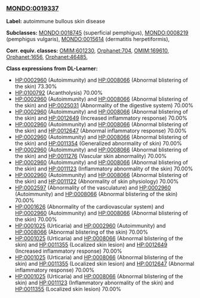 
### [MONDO:0019337](http://purl.obolibrary.org/obo/MONDO_0019337)
**Label:** autoimmune bullous skin disease

**Subclasses:** [MONDO:0018745](http://purl.obolibrary.org/obo/MONDO_0018745) (superficial pemphigus), [MONDO:0008219](http://purl.obolibrary.org/obo/MONDO_0008219) (pemphigus vulgaris), [MONDO:0015614](http://purl.obolibrary.org/obo/MONDO_0015614) (dermatitis herpetiformis), 

**Corr. equiv. classes:** [OMIM:601230](http://purl.obolibrary.org/obo/OMIM_601230), [Orphanet:704](http://www.orpha.net/ORDO/Orphanet_704), [OMIM:169610](http://purl.obolibrary.org/obo/OMIM_169610), [Orphanet:1656](http://www.orpha.net/ORDO/Orphanet_1656), [Orphanet:46485](http://www.orpha.net/ORDO/Orphanet_46485), 

**Class expressions from DL-Learner:**

- [HP:0002960](http://purl.obolibrary.org/obo/HP_0002960) (Autoimmunity) and [HP:0008066](http://purl.obolibrary.org/obo/HP_0008066) (Abnormal blistering of the skin) 73.30%
- [HP:0100792](http://purl.obolibrary.org/obo/HP_0100792) (Acantholysis) 70.00%
- [HP:0002960](http://purl.obolibrary.org/obo/HP_0002960) (Autoimmunity) and [HP:0008066](http://purl.obolibrary.org/obo/HP_0008066) (Abnormal blistering of the skin) and [HP:0025031](http://purl.obolibrary.org/obo/HP_0025031) (Abnormality of the digestive system) 70.00%
- [HP:0002960](http://purl.obolibrary.org/obo/HP_0002960) (Autoimmunity) and [HP:0008066](http://purl.obolibrary.org/obo/HP_0008066) (Abnormal blistering of the skin) and [HP:0012649](http://purl.obolibrary.org/obo/HP_0012649) (Increased inflammatory response) 70.00%
- [HP:0002960](http://purl.obolibrary.org/obo/HP_0002960) (Autoimmunity) and [HP:0008066](http://purl.obolibrary.org/obo/HP_0008066) (Abnormal blistering of the skin) and [HP:0012647](http://purl.obolibrary.org/obo/HP_0012647) (Abnormal inflammatory response) 70.00%
- [HP:0002960](http://purl.obolibrary.org/obo/HP_0002960) (Autoimmunity) and [HP:0008066](http://purl.obolibrary.org/obo/HP_0008066) (Abnormal blistering of the skin) and [HP:0011354](http://purl.obolibrary.org/obo/HP_0011354) (Generalized abnormality of skin) 70.00%
- [HP:0002960](http://purl.obolibrary.org/obo/HP_0002960) (Autoimmunity) and [HP:0008066](http://purl.obolibrary.org/obo/HP_0008066) (Abnormal blistering of the skin) and [HP:0011276](http://purl.obolibrary.org/obo/HP_0011276) (Vascular skin abnormality) 70.00%
- [HP:0002960](http://purl.obolibrary.org/obo/HP_0002960) (Autoimmunity) and [HP:0008066](http://purl.obolibrary.org/obo/HP_0008066) (Abnormal blistering of the skin) and [HP:0011123](http://purl.obolibrary.org/obo/HP_0011123) (Inflammatory abnormality of the skin) 70.00%
- [HP:0002960](http://purl.obolibrary.org/obo/HP_0002960) (Autoimmunity) and [HP:0008066](http://purl.obolibrary.org/obo/HP_0008066) (Abnormal blistering of the skin) and [HP:0011122](http://purl.obolibrary.org/obo/HP_0011122) (Abnormality of skin physiology) 70.00%
- [HP:0002597](http://purl.obolibrary.org/obo/HP_0002597) (Abnormality of the vasculature) and [HP:0002960](http://purl.obolibrary.org/obo/HP_0002960) (Autoimmunity) and [HP:0008066](http://purl.obolibrary.org/obo/HP_0008066) (Abnormal blistering of the skin) 70.00%
- [HP:0001626](http://purl.obolibrary.org/obo/HP_0001626) (Abnormality of the cardiovascular system) and [HP:0002960](http://purl.obolibrary.org/obo/HP_0002960) (Autoimmunity) and [HP:0008066](http://purl.obolibrary.org/obo/HP_0008066) (Abnormal blistering of the skin) 70.00%
- [HP:0001025](http://purl.obolibrary.org/obo/HP_0001025) (Urticaria) and [HP:0002960](http://purl.obolibrary.org/obo/HP_0002960) (Autoimmunity) and [HP:0008066](http://purl.obolibrary.org/obo/HP_0008066) (Abnormal blistering of the skin) 70.00%
- [HP:0001025](http://purl.obolibrary.org/obo/HP_0001025) (Urticaria) and [HP:0008066](http://purl.obolibrary.org/obo/HP_0008066) (Abnormal blistering of the skin) and [HP:0011355](http://purl.obolibrary.org/obo/HP_0011355) (Localized skin lesion) and [HP:0012649](http://purl.obolibrary.org/obo/HP_0012649) (Increased inflammatory response) 70.00%
- [HP:0001025](http://purl.obolibrary.org/obo/HP_0001025) (Urticaria) and [HP:0008066](http://purl.obolibrary.org/obo/HP_0008066) (Abnormal blistering of the skin) and [HP:0011355](http://purl.obolibrary.org/obo/HP_0011355) (Localized skin lesion) and [HP:0012647](http://purl.obolibrary.org/obo/HP_0012647) (Abnormal inflammatory response) 70.00%
- [HP:0001025](http://purl.obolibrary.org/obo/HP_0001025) (Urticaria) and [HP:0008066](http://purl.obolibrary.org/obo/HP_0008066) (Abnormal blistering of the skin) and [HP:0011123](http://purl.obolibrary.org/obo/HP_0011123) (Inflammatory abnormality of the skin) and [HP:0011355](http://purl.obolibrary.org/obo/HP_0011355) (Localized skin lesion) 70.00%


